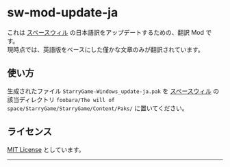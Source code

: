 # sw-mod-update-ja

これは [スペースウィル] の日本語訳をアップデートするための、翻訳 Mod です。  
現時点では、英語版をベースにした僅かな文章のみが翻訳されています。

## 使い方

生成されたファイル `StarryGame-Windows_update-ja.pak` を [スペースウィル] の該当ディレクトリ `foobara/The will of space/StarryGame/StarryGame/Content/Paks/` に置いてください。

## ライセンス

[MIT License] としています。

---

[スペースウィル]: https://store.steampowered.com/app/2639400/
[MIT License]: https://opensource.org/license/mit/
